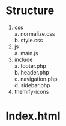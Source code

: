 # Structure
  1. css  
      a. normalize.css  
      b. style.css
  2. js  
      a. main.js
  3. include  
      a. footer.php  
      b. header.php  
      c. navigation.php  
      d. sidebar.php  
  4. themify-icons

# Index.html
